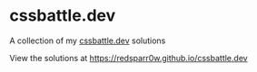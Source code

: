# cssbattle.dev
A collection of my [cssbattle.dev](https://cssbattle.dev) solutions

View the solutions at https://redsparr0w.github.io/cssbattle.dev
